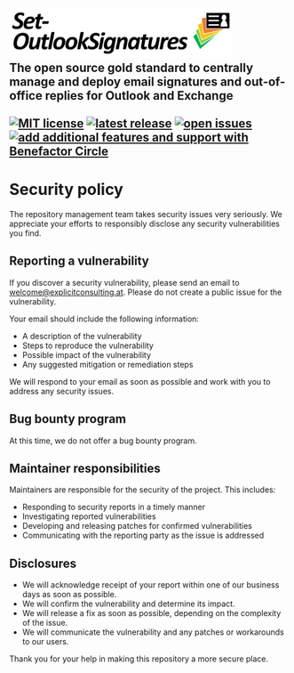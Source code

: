 <!-- omit in toc -->
## **<a href="https://github.com/Set-OutlookSignatures/Set-OutlookSignatures" target="_blank"><img src="/src_Set-OutlookSignatures/logo/Set-OutlookSignatures%20Logo.png" width="400" title="Set-OutlookSignatures" alt="Set-OutlookSignatures"></a>**<br>The open source gold standard to centrally manage and deploy email signatures and out-of-office replies for Outlook and Exchange<br><br><a href="https://github.com/Set-OutlookSignatures/Set-OutlookSignatures" target="_blank"><img src="https://img.shields.io/github/license/Set-OutlookSignatures/Set-OutlookSignatures" alt="MIT license"></a> <!--XXXRemoveWhenBuildingXXX<a href="https://github.com/Set-OutlookSignatures/Set-OutlookSignatures/releases" target="_blank"><img src="https://img.shields.io/badge/this%20release-XXXVersionStringXXX-informational" alt="this release"></a> XXXRemoveWhenBuildingXXX--> <a href="https://github.com/Set-OutlookSignatures/Set-OutlookSignatures/releases" target="_blank"><img src="https://img.shields.io/github/v/tag/Set-OutlookSignatures/Set-OutlookSignatures?display_name=tag&include_prereleases&sort=semver&label=latest%20release&color=informational" alt="latest release" data-external="1"></a> <a href="https://github.com/Set-OutlookSignatures/Set-OutlookSignatures/issues" target="_blank"><img src="https://img.shields.io/github/issues/Set-OutlookSignatures/Set-OutlookSignatures" alt="open issues" data-external="1"></a> <a href="./Benefactor%20Circle.md" target="_blank"><img src="https://img.shields.io/badge/add%20additional%20features%20and%20support%20with-Benefactor%20Circle-gold" alt="add additional features and support with Benefactor Circle"></a>

# Security policy
The repository management team takes security issues very seriously. We appreciate your efforts to responsibly disclose any security vulnerabilities you find.

## Reporting a vulnerability
If you discover a security vulnerability, please send an email to welcome@explicitconsulting.at. Please do not create a public issue for the vulnerability.

Your email should include the following information:
- A description of the vulnerability
- Steps to reproduce the vulnerability
- Possible impact of the vulnerability
- Any suggested mitigation or remediation steps

We will respond to your email as soon as possible and work with you to address any security issues.

## Bug bounty program
At this time, we do not offer a bug bounty program.

## Maintainer responsibilities
Maintainers are responsible for the security of the project. This includes:
- Responding to security reports in a timely manner
- Investigating reported vulnerabilities
- Developing and releasing patches for confirmed vulnerabilities
- Communicating with the reporting party as the issue is addressed

## Disclosures
- We will acknowledge receipt of your report within one of our business days as soon as possible.
- We will confirm the vulnerability and determine its impact.
- We will release a fix as soon as possible, depending on the complexity of the issue.
- We will communicate the vulnerability and any patches or workarounds to our users.

Thank you for your help in making this repository a more secure place.